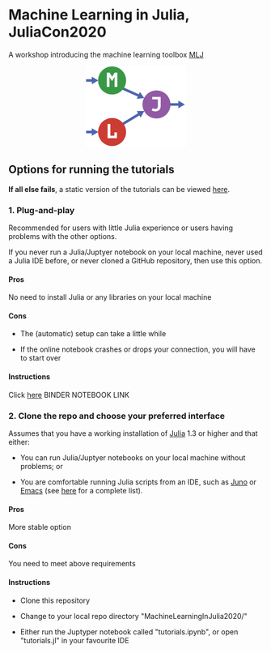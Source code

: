 # Machine Learning in Julia, JuliaCon2020

A workshop introducing the machine learning toolbox
[MLJ](https://alan-turing-institute.github.io/MLJ.jl/stable/)


<div align="center">
	<img src="MLJLogo2.svg" alt="MLJ" width="200">
</div>


## Options for running the tutorials

**If all else fails**, a static version of the tutorials can be viewed
[here](tutorials.md).


### 1. Plug-and-play

Recommended for users with little Julia experience or users having
problems with the other options.

If you never run a Julia/Juptyer notebook on your local machine, never
used a Julia IDE before, or never cloned a GitHub repository, then use
this option.


#### Pros

No need to install Julia or any libraries on your local machine


#### Cons

- The (automatic) setup can take a little while

- If the online notebook crashes or drops your connection, you will have to start over


#### Instructions

Click [here]() BINDER NOTEBOOK LINK


### 2. Clone the repo and choose your preferred interface

Assumes that you have a working installation of
[Julia](https://julialang.org/downloads/) 1.3 or higher and that
either:

- You can run Julia/Juptyer notebooks on your local machine without problems; or

- You are comfortable running Julia scripts from an IDE, such as [Juno](https://junolab.org) or [Emacs](https://github.com/JuliaEditorSupport/julia-emacs) (see [here](https://julialang.org) for a complete list).


#### Pros

More stable option

#### Cons

You need to meet above requirements


#### Instructions

- Clone this repository

- Change to your local repo directory "MachineLearningInJulia2020/"

- Either run the Juptyper notebook called "tutorials.ipynb", or open
  "tutorials.jl" in your favourite IDE
